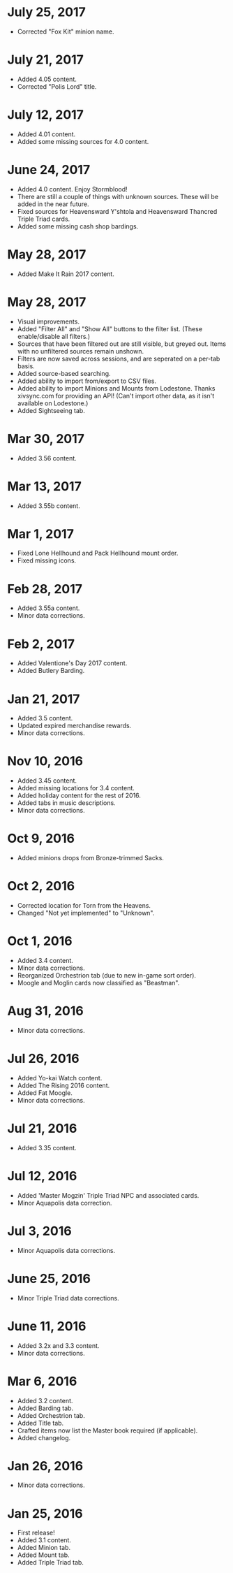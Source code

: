 # July 25, 2017
- Corrected "Fox Kit" minion name.

# July 21, 2017
- Added 4.05 content.
- Corrected "Polis Lord" title.

# July 12, 2017
- Added 4.01 content.
- Added some missing sources for 4.0 content.

# June 24, 2017
- Added 4.0 content. Enjoy Stormblood!
- There are still a couple of things with unknown sources. These will be added in the near future.
- Fixed sources for Heavensward Y'shtola and Heavensward Thancred Triple Triad cards.
- Added some missing cash shop bardings.

# May 28, 2017
- Added Make It Rain 2017 content.

# May 28, 2017
- Visual improvements.
- Added "Filter All" and "Show All" buttons to the filter list. (These enable/disable all filters.)
- Sources that have been filtered out are still visible, but greyed out. Items with no unfiltered sources remain unshown.
- Filters are now saved across sessions, and are seperated on a per-tab basis.
- Added source-based searching.
- Added ability to import from/export to CSV files.
- Added ability to import Minions and Mounts from Lodestone. Thanks xivsync.com for providing an API! (Can't import other data, as it isn't available on Lodestone.)
- Added Sightseeing tab.
			
# Mar 30, 2017
- Added 3.56 content.

# Mar 13, 2017
- Added 3.55b content.

# Mar 1, 2017
- Fixed Lone Hellhound and Pack Hellhound mount order.
- Fixed missing icons.

# Feb 28, 2017
- Added 3.55a content.
- Minor data corrections.

# Feb 2, 2017
- Added Valentione's Day 2017 content.
- Added Butlery Barding.

# Jan 21, 2017
- Added 3.5 content.
- Updated expired merchandise rewards.
- Minor data corrections.

# Nov 10, 2016
- Added 3.45 content.
- Added missing locations for 3.4 content.
- Added holiday content for the rest of 2016.
- Added tabs in music descriptions.
- Minor data corrections.

# Oct 9, 2016
- Added minions drops from Bronze-trimmed Sacks.

# Oct 2, 2016
- Corrected location for Torn from the Heavens.
- Changed "Not yet implemented" to "Unknown".

# Oct 1, 2016
- Added 3.4 content.
- Minor data corrections.
- Reorganized Orchestrion tab (due to new in-game sort order).
- Moogle and Moglin cards now classified as "Beastman".

# Aug 31, 2016
- Minor data corrections.

# Jul 26, 2016
- Added Yo-kai Watch content.
- Added The Rising 2016 content.
- Added Fat Moogle.
- Minor data corrections.

# Jul 21, 2016
- Added 3.35 content.

# Jul 12, 2016
- Added 'Master Mogzin' Triple Triad NPC and associated cards.
- Minor Aquapolis data correction.

# Jul 3, 2016
- Minor Aquapolis data corrections.

# June 25, 2016
- Minor Triple Triad data corrections.

# June 11, 2016
- Added 3.2x and 3.3 content.
- Minor data corrections.

# Mar 6, 2016
- Added 3.2 content.
- Added Barding tab.
- Added Orchestrion tab.
- Added Title tab.
- Crafted items now list the Master book required (if applicable).
- Added changelog.

# Jan 26, 2016
- Minor data corrections.

# Jan 25, 2016
- First release!
- Added 3.1 content.
- Added Minion tab.
- Added Mount tab.
- Added Triple Triad tab.